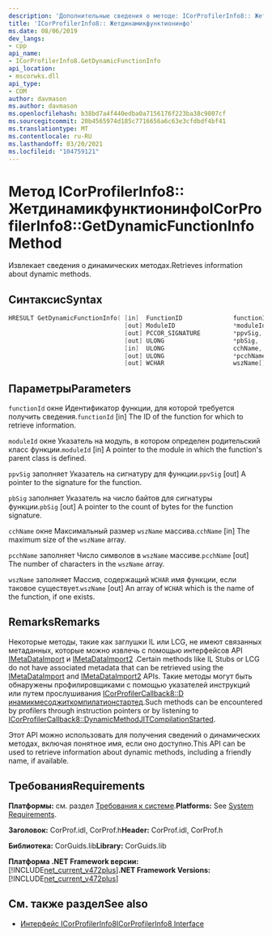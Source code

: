 ```yaml
---
description: 'Дополнительные сведения о методе: ICorProfilerInfo8:: Жетдинамикфунктионинфо'
title: 'ICorProfilerInfo8:: Жетдинамикфунктионинфо'
ms.date: 08/06/2019
dev_langs:
- cpp
api_name:
- ICorProfilerInfo8.GetDynamicFunctionInfo
api_location:
- mscorwks.dll
api_type:
- COM
author: davmason
ms.author: davmason
ms.openlocfilehash: b38bd7a4f440edba0a7156176f223ba38c9807cf
ms.sourcegitcommit: 20b4565974d185c7716656a6c63e3cfdbdf4bf41
ms.translationtype: MT
ms.contentlocale: ru-RU
ms.lasthandoff: 03/20/2021
ms.locfileid: "104759121"
---
```

# <a name="icorprofilerinfo8getdynamicfunctioninfo-method"></a><span data-ttu-id="3ca28-103">Метод ICorProfilerInfo8:: Жетдинамикфунктионинфо</span><span class="sxs-lookup"><span data-stu-id="3ca28-103">ICorProfilerInfo8::GetDynamicFunctionInfo Method</span></span>

<span data-ttu-id="3ca28-104">Извлекает сведения о динамических методах.</span><span class="sxs-lookup"><span data-stu-id="3ca28-104">Retrieves information about dynamic methods.</span></span>

## <a name="syntax"></a><span data-ttu-id="3ca28-105">Синтаксис</span><span class="sxs-lookup"><span data-stu-id="3ca28-105">Syntax</span></span>

```cpp
HRESULT GetDynamicFunctionInfo( [in]  FunctionID              functionId,
                                [out] ModuleID                *moduleId,
                                [out] PCCOR_SIGNATURE         *ppvSig,
                                [out] ULONG                   *pbSig,
                                [in]  ULONG                   cchName,
                                [out] ULONG                   *pcchName,
                                [out] WCHAR                   wszName[]);
```

## <a name="parameters"></a><span data-ttu-id="3ca28-106">Параметры</span><span class="sxs-lookup"><span data-stu-id="3ca28-106">Parameters</span></span>

<span data-ttu-id="3ca28-107">`functionId` окне Идентификатор функции, для которой требуется получить сведения.</span><span class="sxs-lookup"><span data-stu-id="3ca28-107">`functionId` [in] The ID of the function for which to retrieve information.</span></span>

<span data-ttu-id="3ca28-108">`moduleId` окне Указатель на модуль, в котором определен родительский класс функции.</span><span class="sxs-lookup"><span data-stu-id="3ca28-108">`moduleId` [in] A pointer to the module in which the function's parent class is defined.</span></span>

<span data-ttu-id="3ca28-109">`ppvSig` заполняет Указатель на сигнатуру для функции.</span><span class="sxs-lookup"><span data-stu-id="3ca28-109">`ppvSig` [out] A pointer to the signature for the function.</span></span>

<span data-ttu-id="3ca28-110">`pbSig` заполняет Указатель на число байтов для сигнатуры функции.</span><span class="sxs-lookup"><span data-stu-id="3ca28-110">`pbSig` [out] A pointer to the count of bytes for the function signature.</span></span>

<span data-ttu-id="3ca28-111">`cchName` окне Максимальный размер `wszName` массива.</span><span class="sxs-lookup"><span data-stu-id="3ca28-111">`cchName` [in] The maximum size of the `wszName` array.</span></span>

<span data-ttu-id="3ca28-112">`pcchName` заполняет Число символов в `wszName` массиве.</span><span class="sxs-lookup"><span data-stu-id="3ca28-112">`pcchName` [out] The number of characters in the `wszName` array.</span></span>

<span data-ttu-id="3ca28-113">`wszName` заполняет Массив, содержащий `WCHAR` имя функции, если таковое существует.</span><span class="sxs-lookup"><span data-stu-id="3ca28-113">`wszName` [out] An array of `WCHAR` which is the name of the function, if one exists.</span></span>

## <a name="remarks"></a><span data-ttu-id="3ca28-114">Remarks</span><span class="sxs-lookup"><span data-stu-id="3ca28-114">Remarks</span></span>

<span data-ttu-id="3ca28-115">Некоторые методы, такие как заглушки IL или LCG, не имеют связанных метаданных, которые можно извлечь с помощью интерфейсов API [IMetaDataImport](../metadata/imetadataimport-interface.md) и [IMetaDataImport2](../metadata/imetadataimport2-interface.md) .</span><span class="sxs-lookup"><span data-stu-id="3ca28-115">Certain methods like IL Stubs or LCG do not have associated metadata that can be retrieved using the [IMetaDataImport](../metadata/imetadataimport-interface.md) and [IMetaDataImport2](../metadata/imetadataimport2-interface.md) APIs.</span></span> <span data-ttu-id="3ca28-116">Такие методы могут быть обнаружены профилировщиками с помощью указателей инструкций или путем прослушивания [ICorProfilerCallback8::D инамикмесоджиткомпилатионстартед](icorprofilercallback8-dynamicmethodjitcompilationstarted-method.md).</span><span class="sxs-lookup"><span data-stu-id="3ca28-116">Such methods can be encountered by profilers through instruction pointers or by listening to [ICorProfilerCallback8::DynamicMethodJITCompilationStarted](icorprofilercallback8-dynamicmethodjitcompilationstarted-method.md).</span></span>

<span data-ttu-id="3ca28-117">Этот API можно использовать для получения сведений о динамических методах, включая понятное имя, если оно доступно.</span><span class="sxs-lookup"><span data-stu-id="3ca28-117">This API can be used to retrieve information about dynamic methods, including a friendly name, if available.</span></span>

## <a name="requirements"></a><span data-ttu-id="3ca28-118">Требования</span><span class="sxs-lookup"><span data-stu-id="3ca28-118">Requirements</span></span>

<span data-ttu-id="3ca28-119">**Платформы:** см. раздел [Требования к системе](../../get-started/system-requirements.md).</span><span class="sxs-lookup"><span data-stu-id="3ca28-119">**Platforms:** See [System Requirements](../../get-started/system-requirements.md).</span></span>

<span data-ttu-id="3ca28-120">**Заголовок:** CorProf.idl, CorProf.h</span><span class="sxs-lookup"><span data-stu-id="3ca28-120">**Header:** CorProf.idl, CorProf.h</span></span>

<span data-ttu-id="3ca28-121">**Библиотека:** CorGuids.lib</span><span class="sxs-lookup"><span data-stu-id="3ca28-121">**Library:** CorGuids.lib</span></span>

<span data-ttu-id="3ca28-122">**Платформа .NET Framework версии:**[!INCLUDE[net_current_v472plus](../../../../includes/net-current-v472plus.md)]</span><span class="sxs-lookup"><span data-stu-id="3ca28-122">**.NET Framework Versions:** [!INCLUDE[net_current_v472plus](../../../../includes/net-current-v472plus.md)]</span></span>

## <a name="see-also"></a><span data-ttu-id="3ca28-123">См. также раздел</span><span class="sxs-lookup"><span data-stu-id="3ca28-123">See also</span></span>

- [<span data-ttu-id="3ca28-124">Интерфейс ICorProfilerInfo8</span><span class="sxs-lookup"><span data-stu-id="3ca28-124">ICorProfilerInfo8 Interface</span></span>](icorprofilerinfo8-interface.md)
